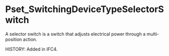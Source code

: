 # Pset_SwitchingDeviceTypeSelectorSwitch

A selector switch is a switch that adjusts electrical power through a multi-position action.
<!-- end of short definition -->
 HISTORY: Added in IFC4.
